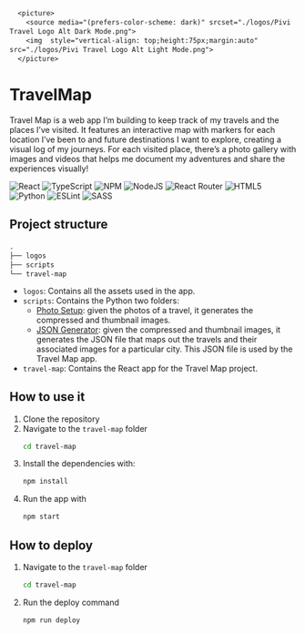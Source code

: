 
      <picture>
        <source media="(prefers-color-scheme: dark)" srcset="./logos/Pivi Travel Logo Alt Dark Mode.png">
        <img  style="vertical-align: top;height:75px;margin:auto" src="./logos/Pivi Travel Logo Alt Light Mode.png">
      </picture>
      
# TravelMap

Travel Map is a web app I’m building to keep track of my travels and the places I’ve visited. It features an interactive map with markers for each location I’ve been to and future destinations I want to explore, creating a visual log of my journeys. For each visited place, there’s a photo gallery with images and videos that helps me document my adventures and share the experiences visually!

![React](https://img.shields.io/badge/react-%2320232a.svg?style=for-the-badge&logo=react&logoColor=%2361DAFB) ![TypeScript](https://img.shields.io/badge/typescript-%23007ACC.svg?style=for-the-badge&logo=typescript&logoColor=white) ![NPM](https://img.shields.io/badge/NPM-%23CB3837.svg?style=for-the-badge&logo=npm&logoColor=white) ![NodeJS](https://img.shields.io/badge/node.js-6DA55F?style=for-the-badge&logo=node.js&logoColor=white) ![React Router](https://img.shields.io/badge/React_Router-CA4245?style=for-the-badge&logo=react-router&logoColor=white) ![HTML5](https://img.shields.io/badge/html5-%23E34F26.svg?style=for-the-badge&logo=html5&logoColor=white) ![Python](https://img.shields.io/badge/python-3670A0?style=for-the-badge&logo=python&logoColor=ffdd54) ![ESLint](https://img.shields.io/badge/ESLint-4B3263?style=for-the-badge&logo=eslint&logoColor=white) ![SASS](https://img.shields.io/badge/SASS-hotpink.svg?style=for-the-badge&logo=SASS&logoColor=white)

## Project structure

```text
.
├── logos
├── scripts
└── travel-map
```

- `logos`: Contains all the assets used in the app.
- `scripts`: Contains the Python two folders:
  - [Photo Setup](./scripts/photos-setup/README.md): given the photos of a travel, it generates the compressed and thumbnail images.
  - [JSON Generator](./scripts/json-generator/README.md): given the compressed and thumbnail images, it generates the JSON file that maps out the travels and their associated images for a particular city. This JSON file is used by the Travel Map app.
- `travel-map`: Contains the React app for the Travel Map project.

## How to use it

1. Clone the repository
2. Navigate to the `travel-map` folder
   ```bash
   cd travel-map
   ```
3. Install the dependencies with:
   ```bash
   npm install
   ```
4. Run the app with
   ```bash
   npm start
   ```

## How to deploy

1. Navigate to the `travel-map` folder
   ```bash
   cd travel-map
   ```
2. Run the deploy command
   ```bash
   npm run deploy
   ```
